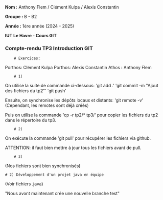 **Nom :** Anthony Flem / Clément Kulpa / Alexis Constantin

**Groupe :** B - B2

**Année :** 1ère année (2024 - 2025)

**IUT Le Havre - Cours GIT**

### Compte-rendu TP3 Introduction GIT ###
		# Exercices:

Porthos: Clément Kulpa
Porthos: Alexis Constantin
Athos  : Anthony Flem

		# 1) 
On utilise la suite de commande ci-dessous:
'git add .'
'git commit -m "Ajout des fichiers du tp2"'
'git push'

Ensuite, on synchronise les dépôts locaux et distants:
'git remote -v' (Cependant, les remotes sont déjà créés)

Puis on utilise la commande 'cp -r tp2/* tp3/' pour copier les fichiers du tp2 dans le répertoire du tp3.

		# 2)
On exécute la commande 'git pull' pour récupérer les fichiers via github.

ATTENTION: il faut bien mettre à jour tous les fichiers avant de pull.

		# 3)
(Nos fichiers sont bien synchronisés)


	# 2) Développement d'un projet java en équipe
(Voir fichiers .java)


"Nous avont maintenant crée une nouvelle branche test"